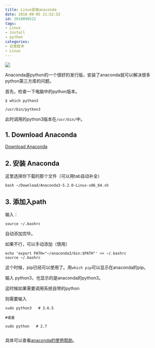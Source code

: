 ```yaml
---
title: Linux安装anaconda
date: 2018-09-05 21:52:53
id: 2018090521
tags:
- Linux
- install
- python
categories:
- 日常技术
- Linux
---
```

![](http://ww1.sinaimg.cn/large/d40b6c29gy1fvrkstprjcj20go0got95.jpg)

Anaconda是python的一个很好的发行版，安装了anaconda就可以解决很多python第三方库的问题。

<!--more-->
首先，检查一下电脑中的python版本。

```
$ which python3

/usr/bin/python3
```

此时调用的python3版本在`/usr/bin/`中。

## 1. Download Anaconda

[Download Anaconda](https://www.anaconda.com/download/#linux)

## 2. 安装 Anaconda

这里选择你下载的那个文件（可以用tab自动补全）

```
bash ~/Download/Anaconda3-5.2.0-Linux-x86_64.sh
```

## 3. 添加入path

输入：

```
source ~/.bashrc
```

自动添加完毕。

如果不行，可以手动添加（慎用）

```
echo 'export PATH="~/anaconda3/bin:$PATH"' >> ~/.bashrc
source ~/.bashrc
```

这个时候，pip已经可以使用了。用`which pip`可以显示在anaconda的pip。

输入 python3，也显示的是anaconda的python3。

这时候如果需要调用系统自带的python

则需要输入

```
sudo python3   # 3.6.5

#或者

sudo python   # 2.7


```


具体可以查看[anaconda的使用帮助](http://docs.anaconda.com/anaconda/install/linux/)。